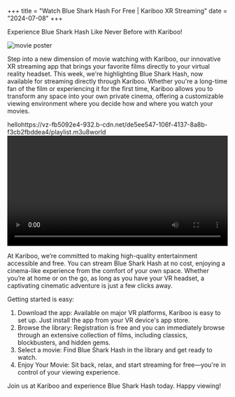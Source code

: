 +++
title = "Watch Blue Shark Hash For Free | Kariboo XR Streaming"
date = "2024-07-08"
+++
<script src="https://cdn.jsdelivr.net/npm/hls.js@latest"></script>

Experience Blue Shark Hash Like Never Before with Kariboo!

<img src="https://filmhub-poster-server.b-cdn.net/b999-0024_blue_shark_hash_16x9.jpg" alt="movie poster" loading="lazy">

Step into a new dimension of movie watching with Kariboo, our innovative XR streaming app that brings your favorite films directly to your virtual reality headset. This week, we're highlighting Blue Shark Hash, now available for streaming directly through Kariboo. Whether you're a long-time fan of the film or experiencing it for the first time, Kariboo allows you to transform any space into your own private cinema, offering a customizable viewing environment where you decide how and where you watch your movies.

hellohttps://vz-fb5092e4-932.b-cdn.net/de5ee547-106f-4137-8a8b-f3cb2fbddea4/playlist.m3u8world
<video id="video" width="100%" controls></video>

At Kariboo, we’re committed to making high-quality entertainment accessible and free. You can stream Blue Shark Hash at no cost, enjoying a cinema-like experience from the comfort of your own space. Whether you’re at home or on the go, as long as you have your VR headset, a captivating cinematic adventure is just a few clicks away.

Getting started is easy:

1. Download the app: Available on major VR platforms, Kariboo is easy to set up. Just install the app from your VR device's app store.
2. Browse the library: Registration is free and you can immediately browse through an extensive collection of films, including classics, blockbusters, and hidden gems.
3. Select a movie: Find Blue Shark Hash in the library and get ready to watch.
4. Enjoy Your Movie: Sit back, relax, and start streaming for free—you're in control of your viewing experience.

Join us at Kariboo and experience Blue Shark Hash today. Happy viewing!

  
<script>
  var video = document.getElementById('video');
  if(Hls.isSupported()) {
    var hls = new Hls();
    hls.loadSource('https://vz-fb5092e4-932.b-cdn.net/de5ee547-106f-4137-8a8b-f3cb2fbddea4/playlist.m3u8');
    hls.attachMedia(video);
    hls.on(Hls.Events.MANIFEST_PARSED,function() {
      video.play();
  });
 }
 // hls.js is not supported on platforms that do not have Media Source Extensions (MSE) enabled.
 // When the browser has built-in HLS support (check using `canPlayType`), we can provide an HLS manifest (i.e. .m3u8 URL) directly to the video element throught the `src` property.
 // This is using the built-in support of the plain video element, without using hls.js.
  else if (video.canPlayType('application/vnd.apple.mpegurl')) {
    video.src = 'https://vz-fb5092e4-932.b-cdn.net/de5ee547-106f-4137-8a8b-f3cb2fbddea4/playlist.m3u8';
    video.addEventListener('canplay',function() {
      video.play();
    });
  }
</script>
